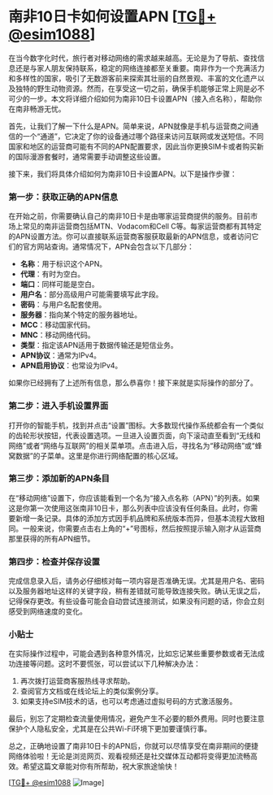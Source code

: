 # 南非10日卡如何设置APN [[TG💪+ @esim1088](https://t.me/s/esim1088)]

在当今数字化时代，旅行者对移动网络的需求越来越高。无论是为了导航、查找信息还是与家人朋友保持联系，稳定的网络连接都至关重要。南非作为一个充满活力和多样性的国家，吸引了无数游客前来探索其壮丽的自然景观、丰富的文化遗产以及独特的野生动物资源。然而，在享受这一切之前，确保手机能够正常上网是必不可少的一步。本文将详细介绍如何为南非10日卡设置APN（接入点名称），帮助你在南非畅游无忧。

首先，让我们了解一下什么是APN。简单来说，APN就像是手机与运营商之间通信的一个“通道”，它决定了你的设备通过哪个路径来访问互联网或发送短信。不同国家和地区的运营商可能有不同的APN配置要求，因此当你更换SIM卡或者购买新的国际漫游套餐时，通常需要手动调整这些设置。

接下来，我们将具体介绍如何为南非10日卡设置APN。以下是操作步骤：

### 第一步：获取正确的APN信息

在开始之前，你需要确认自己的南非10日卡是由哪家运营商提供的服务。目前市场上常见的南非运营商包括MTN、Vodacom和Cell C等。每家运营商都有其特定的APN设置方法。你可以直接联系运营商客服获取最新的APN信息，或者访问它们的官方网站查询。通常情况下，APN会包含以下几部分：
- **名称**：用于标识这个APN。
- **代理**：有时为空白。
- **端口**：同样可能是空白。
- **用户名**：部分高级用户可能需要填写此字段。
- **密码**：与用户名配套使用。
- **服务器**：指向某个特定的服务器地址。
- **MCC**：移动国家代码。
- **MNC**：移动网络代码。
- **类型**：指定该APN适用于数据传输还是短信业务。
- **APN协议**：通常为IPv4。
- **APN启用协议**：也常设为IPv4。

如果你已经拥有了上述所有信息，那么恭喜你！接下来就是实际操作的部分了。

### 第二步：进入手机设置界面

打开你的智能手机，找到并点击“设置”图标。大多数现代操作系统都会有一个类似的齿轮形状按钮，代表设置选项。一旦进入设置页面，向下滚动直至看到“无线和网络”或者“网络与互联网”的相关菜单项。点击进入后，寻找名为“移动网络”或“蜂窝数据”的子菜单。这里是你进行网络配置的核心区域。

### 第三步：添加新的APN条目

在“移动网络”设置下，你应该能看到一个名为“接入点名称（APN）”的列表。如果这是你第一次使用这张南非10日卡，那么列表中应该没有任何条目。此时，你需要新增一条记录。具体的添加方式因手机品牌和系统版本而异，但基本流程大致相同。一般来说，你需要点击右上角的“+”号图标，然后按照提示输入刚才从运营商那里获得的所有APN细节。

### 第四步：检查并保存设置

完成信息录入后，请务必仔细核对每一项内容是否准确无误。尤其是用户名、密码以及服务器地址这样的关键字段，稍有差错就可能导致连接失败。确认无误之后，记得保存更改。有些设备可能会自动尝试连接测试，如果没有问题的话，你会立刻感受到网络速度的变化。

### 小贴士

在实际操作过程中，可能会遇到各种意外情况，比如忘记某些重要参数或者无法成功连接等问题。这时不要慌张，可以尝试以下几种解决办法：
1. 再次拨打运营商客服热线寻求帮助。
2. 查阅官方文档或在线论坛上的类似案例分享。
3. 如果支持eSIM技术的话，也可以考虑通过虚拟号码的方式激活服务。

最后，别忘了定期检查流量使用情况，避免产生不必要的额外费用。同时也要注意保护个人隐私安全，尤其是在公共Wi-Fi环境下更加要谨慎行事。

总之，正确地设置了南非10日卡的APN后，你就可以尽情享受在南非期间的便捷网络体验啦！无论是浏览网页、观看视频还是社交媒体互动都将变得更加流畅高效。希望这篇文章能对你有所帮助，祝大家旅途愉快！

[[TG💪+ @esim1088](https://t.me/s/esim1088) ![Image](https://i.postimg.cc/4NQfJmqS/Snipaste-2025-05-13-00-14-12.png)]